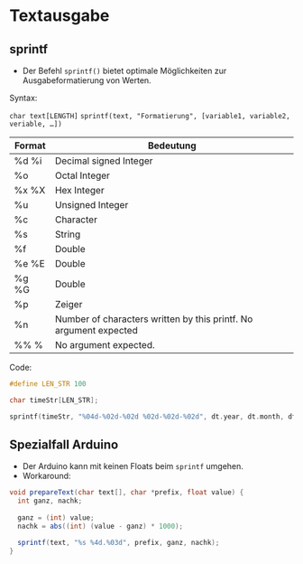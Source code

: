 # Textausgabe

## sprintf

* Der Befehl `sprintf()` bietet optimale Möglichkeiten zur Ausgabeformatierung von Werten. 

Syntax:

`char text[LENGTH]`
`sprintf(text, "Formatierung", [variable1, variable2, veriable, …])`

| Format | Bedeutung                                                         |
|--------|-------------------------------------------------------------------|
| %d %i  | Decimal signed Integer                                            |
| %o     | Octal Integer                                                     |
| %x %X  | Hex Integer                                                       |
| %u     | Unsigned Integer                                                  |
| %c     | Character                                                         |
| %s     | String                                                            |
| %f     | Double                                                            |
| %e %E  | Double                                                            |
| %g %G  | Double                                                            |
| %p     | Zeiger                                                            |
| %n     | Number of characters written by this printf. No argument expected |
| %% %   | No argument expected.                                             |

Code:

```c
#define LEN_STR 100

char timeStr[LEN_STR];

sprintf(timeStr, "%04d-%02d-%02d %02d-%02d-%02d", dt.year, dt.month, dt.day, dt.hour, dt.minute, dt.second);
```

## Spezialfall Arduino

* Der Arduino kann mit keinen Floats beim `sprintf` umgehen.
* Workaround:

```c#
void prepareText(char text[], char *prefix, float value) {
  int ganz, nachk;
  
  ganz = (int) value;
  nachk = abs((int) (value - ganz) * 1000);

  sprintf(text, "%s %4d.%03d", prefix, ganz, nachk);
}
```
